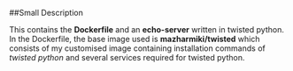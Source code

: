 ##Small Description

This contains the **Dockerfile** and an **echo-server** written in twisted python. In the Dockerfile, the base image used is **mazharmiki/twisted** which consists of my customised image containing installation commands of _twisted python_ and several services required for twisted python.
